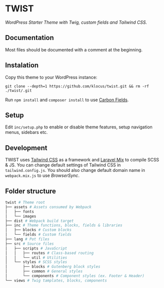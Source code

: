 # TWIST

*WordPress Starter Theme with Twig, custom fields and Tailwind CSS.*

## Documentation

Most files should be documented with a comment at the beginning.

## Instalation

Copy this theme to your WordPress instance:

```
git clone --depth=1 https://github.com/klocus/twist.git && rm -rf ./twist/.git
```

Run `npm install` and  `composer install` to use [Carbon Fields](https://carbonfields.net/).

## Setup

Edit `inc/setup.php` to enable or disable theme features, setup navigation menus, sidebars etc.

## Development

TWIST uses [Tailwind CSS](https://tailwindcss.com/) as a framework and [Laravel Mix](https://laravel-mix.com/) to
compile SCSS & JS. You can change default settings of Tailwind CSS in `tailwind.config.js`. You should also change
default domain name in `webpack.mix.js` to use *BrowserSync*.

## Folder structure

```bash
twist # Theme root
├── assets # Assets consumed by Webpack
│   ├── fonts
│   └── images
├── dist # Webpack build target
├── inc # Theme functions, blocks, fields & libraries
│   ├── blocks # Custom blocks
│   └── fields # Custom fields
├── lang # Pot files
├── src # Source files
│   ├── scripts # JavaScript
│   │   ├── routes # Class-based routing
│   │   └── util # Utilities
│   └── styles # SCSS styles
│       ├── blocks # Gutenberg block styles
│       ├── common # General styles
│       └── components # Component styles (ex. Footer & Header)
└── views # Twig tamplates, blocks, components
```
